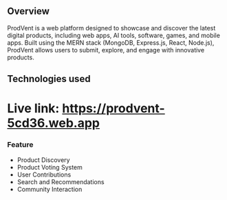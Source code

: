 ## Overview
ProdVent is a web platform designed to showcase and discover the latest digital products, including web apps, AI tools, software, games, and mobile apps. Built using the MERN stack (MongoDB, Express.js, React, Node.js), ProdVent allows users to submit, explore, and engage with innovative products.
## Technologies used

# Live link: https://prodvent-5cd36.web.app

### Feature

- Product Discovery
- Product Voting System
- User Contributions
- Search and Recommendations
- Community Interaction
